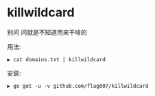 # killwildcard
别问 问就是不知道用来干啥的

用法:

```
▶ cat domains.txt | killwildcard
```

安装:

```
▶ go get -u -v github.com/flag007/killwildcard
```
